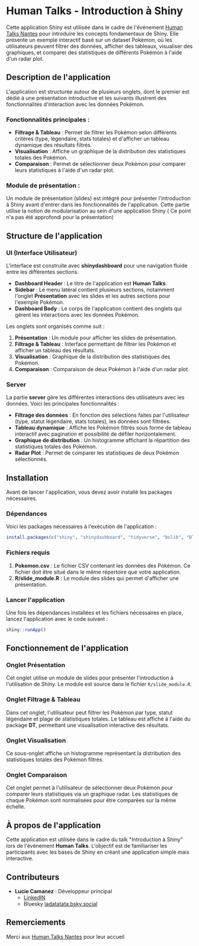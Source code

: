
# Human Talks - Introduction à Shiny

Cette application Shiny est utilisée dans le cadre de l'événement [Human Talks Nantes](https://humantalks.com/cities/nantes) pour introduire les concepts fondamentaux de Shiny. Elle présente un exemple interactif basé sur un dataset Pokémon, où les utilisateurs peuvent filtrer des données, afficher des tableaux, visualiser des graphiques, et comparer des statistiques de différents Pokémon à l'aide d'un radar plot.

## Description de l'application

L'application est structurée autour de plusieurs onglets, dont le premier est dédié à une présentation introductive et les suivants illustrent des fonctionnalités d'interaction avec les données Pokémon.

### Fonctionnalités principales :
- **Filtrage & Tableau** : Permet de filtrer les Pokémon selon différents critères (type, légendaire, stats totales) et d'afficher un tableau dynamique des résultats filtrés.
- **Visualisation** : Affiche un graphique de la distribution des statistiques totales des Pokémon.
- **Comparaison** : Permet de sélectionner deux Pokémon pour comparer leurs statistiques à l'aide d'un radar plot.

### Module de présentation :
Un module de présentation (slides) est intégré pour présenter l'introduction à Shiny avant d'entrer dans les fonctionnalités de l'application.
Cette partie utilise la notion de modularisation au sein d'une application Shiny ( Ce point n'a pas été approfondi pour la présentation)

## Structure de l'application

### UI (Interface Utilisateur)
L'interface est construite avec **shinydashboard** pour une navigation fluide entre les différentes sections.

- **Dashboard Header** : Le titre de l'application est **Human Talks**.
- **Sidebar** : Le menu latéral contient plusieurs sections, notamment l'onglet **Présentation** avec les slides et les autres sections pour l'exemple Pokémon.
- **Dashboard Body** : Le corps de l'application contient des onglets qui gèrent les interactions avec les données Pokémon.

Les onglets sont organisés comme suit :
1. **Présentation** : Un module pour afficher les slides de présentation.
2. **Filtrage & Tableau** : Interface permettant de filtrer les Pokémon et afficher un tableau des résultats.
3. **Visualisation** : Graphique de la distribution des statistiques des Pokémon.
4. **Comparaison** : Comparaison de deux Pokémon à l'aide d'un radar plot.

### Server
La partie **server** gère les différentes interactions des utilisateurs avec les données. Voici les principales fonctionnalités :
- **Filtrage des données** : En fonction des sélections faites par l'utilisateur (type, statut légendaire, stats totales), les données sont filtrées.
- **Tableau dynamique** : Affiche les Pokémon filtrés sous forme de tableau interactif avec pagination et possibilité de défiler horizontalement.
- **Graphique de distribution** : Un histogramme affichant la répartition des statistiques totales des Pokémon.
- **Radar Plot** : Permet de comparer les statistiques de deux Pokémon sélectionnés.

## Installation

Avant de lancer l'application, vous devez avoir installé les packages nécessaires.

### Dépendances

Voici les packages nécessaires à l'exécution de l'application :

```r
install.packages(c("shiny", "shinydashboard", "tidyverse", "bslib", "DT", "shinyjs", "fmsb", "scales"))
```

### Fichiers requis

1. **Pokemon.csv** : Le fichier CSV contenant les données des Pokémon. Ce fichier doit être situé dans le même répertoire que votre application.
2. **R/slide_module.R** : Le module des slides qui permet d'afficher une présentation.

### Lancer l'application

Une fois les dépendances installées et les fichiers nécessaires en place, lancez l'application avec le code suivant :

```r
shiny::runApp()
```

## Fonctionnement de l'application

### Onglet Présentation
Cet onglet utilise un module de slides pour présenter l'introduction à l'utilisation de Shiny. Le module est source dans le fichier `R/slide_module.R`.

### Onglet Filtrage & Tableau
Dans cet onglet, l'utilisateur peut filtrer les Pokémon par type, statut légendaire et plage de statistiques totales. Le tableau est affiché à l'aide du package **DT**, permettant une visualisation interactive des résultats.

### Onglet Visualisation
Ce sous-onglet affiche un histogramme représentant la distribution des statistiques totales des Pokémon filtrés.

### Onglet Comparaison
Cet onglet permet à l'utilisateur de sélectionner deux Pokémon pour comparer leurs statistiques via un graphique radar. Les statistiques de chaque Pokémon sont normalisées pour être comparées sur la même échelle.

## À propos de l'application

Cette application est utilisée dans le cadre du talk "Introduction à Shiny" lors de l'événement **Human Talks**. L'objectif est de familiariser les participants avec les bases de Shiny en créant une application simple mais interactive.

## Contributeurs

- **Lucie Camanez** : Développeur principal
  - [LinkedIN](https://www.linkedin.com/in/luciecamanez/)
  - Bluesky [ladatatata.bsky.social](https://web-cdn.bsky.app/profile/ladatatata.bsky.social)

## Remerciements

Merci aux [Human Talks Nantes](https://humantalks.com/cities/nantes) pour leur accueil 


